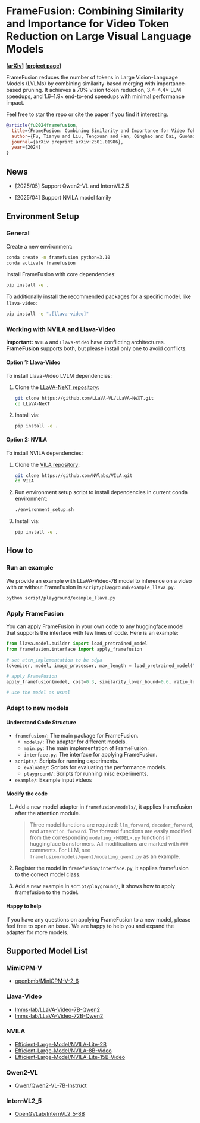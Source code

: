 # FrameFusion: Combining Similarity and Importance for Video Token Reduction on Large Visual Language Models

**[[arXiv](https://arxiv.org/abs/2501.01986)]** **[[project page](https://thu-nics.github.io/FrameFusion_Project_Page/)]**

FrameFusion reduces the number of tokens in Large Vision-Language Models (LVLMs) by combining similarity-based merging with importance-based pruning. It achieves a 70% vision token reduction, 3.4–4.4× LLM speedups, and 1.6–1.9× end-to-end speedups with minimal performance impact.

Feel free to star the repo or cite the paper if you find it interesting.

```bibtex
@article{fu2024framefusion,
  title={FrameFusion: Combining Similarity and Importance for Video Token Reduction on Large Visual Language Models},
  author={Fu, Tianyu and Liu, Tengxuan and Han, Qinghao and Dai, Guohao and Yan, Shengen and Yang, Huazhong and Ning, Xuefei and Wang, Yu},
  journal={arXiv preprint arXiv:2501.01986},
  year={2024}
}
```

## News

* [2025/05] Support Qwen2-VL and InternVL2.5

* [2025/04] Support NVILA model family


## Environment Setup

### General
Create a new environment:

```bash
conda create -n framefusion python=3.10
conda activate framefusion
```

Install FrameFusion with core dependencies:

```bash
pip install -e .
```

To additionally install the recommended packages for a specific model, like `llava-video`:

```bash
pip install -e ".[llava-video]"
```

### Working with NVILA and Llava-Video

**Important:** `NVILA` and `Llava-Video` have conflicting architectures. **FrameFusion** supports both, but please install only one to avoid conflicts.

#### Option 1: Llava-Video
To install Llava-Video LVLM dependencies:

1. Clone the [LLaVA-NeXT repository](https://github.com/LLaVA-VL/LLaVA-NeXT):
   ```bash
   git clone https://github.com/LLaVA-VL/LLaVA-NeXT.git
   cd LLaVA-NeXT
   ```
2. Install via:
   ```bash
   pip install -e .
   ```

#### Option 2: NVILA
To install NVILA dependencies:

1. Clone the [VILA repository](https://github.com/NVlabs/VILA):
   ```bash
   git clone https://github.com/NVlabs/VILA.git
   cd VILA
   ```
2. Run environment setup script to install dependencies in current conda environment:
   ```bash
   ./environment_setup.sh
   ```
3. Install via:
   ```bash
   pip install -e .
   ```


## How to

### Run an example

We provide an example with LLaVA-Video-7B model to inference on a video with or without FrameFusion in `script/playground/example_llava.py`.

```bash
python script/playground/example_llava.py
```

### Apply FrameFusion

You can apply FrameFusion in your own code to any huggingface model that supports the interface with few lines of code. Here is an example:

```python
from llava.model.builder import load_pretrained_model
from framefusion.interface import apply_framefusion

# set attn_implementation to be sdpa
tokenizer, model, image_processor, max_length = load_pretrained_model("lmms-lab/LLaVA-Video-7B-Qwen2", None, "llava_qwen", torch_dtype="bfloat16", attn_implementation='sdpa', device_map="auto")

# apply FrameFusion
apply_framefusion(model, cost=0.3, similarity_lower_bound=0.6, ratio_lower_bound=0.1)

# use the model as usual
```

### Adept to new models

#### Understand Code Structure

- `framefusion/`: The main package for FrameFusion.
    - `models/`: The adapter for different models.
    - `main.py`: The main implementation of FrameFusion.
    - `interface.py`: The interface for applying FrameFusion.
- `scripts/`: Scripts for running experiments.
    - `evaluate/`: Scripts for evaluating the performance models.
    - `playground/`: Scripts for running misc experiments.
- `example/`: Example input videos

#### Modify the code

1. Add a new model adapter in `framefusion/models/`, it applies framefusion after the attention module. 

    > Three model functions are required: `llm_forward`, `decoder_forward`, and `attention_forward`. The forward functions are easily modified from the corresponding `modeling_<MODEL>.py` functions in huggingface transformers. All modifications are marked with `###` comments. For LLM, see `framefusion/models/qwen2/modeling_qwen2.py` as an example.

2. Register the model in `framefusion/interface.py`, it applies framefusion to the correct model class.

3. Add a new example in `script/playground/`, it shows how to apply framefusion to the model.

#### Happy to help

If you have any questions on applying FrameFusion to a new model, please feel free to open an issue. We are happy to help you and expand the adapter for more models.

## Supported Model List

### MimiCPM-V

* [openbmb/MiniCPM-V-2_6](https://huggingface.co/openbmb/MiniCPM-V-2_6)

### Llava-Video

* [lmms-lab/LLaVA-Video-7B-Qwen2](https://huggingface.co/lmms-lab/LLaVA-Video-7B-Qwen2)
* [lmms-lab/LLaVA-Video-72B-Qwen2](https://huggingface.co/lmms-lab/LLaVA-Video-72B-Qwen2)



### NVILA

* [Efficient-Large-Model/NVILA-Lite-2B](https://huggingface.co/Efficient-Large-Model/NVILA-Lite-2B)
* [Efficient-Large-Model/NVILA-8B-Video](https://huggingface.co/Efficient-Large-Model/NVILA-8B-Video)
* [Efficient-Large-Model/NVILA-Lite-15B-Video](https://huggingface.co/Efficient-Large-Model/NVILA-Lite-15B-Video)

### Qwen2-VL

* [Qwen/Qwen2-VL-7B-Instruct](https://huggingface.co/Qwen/Qwen2-VL-7B-Instruct)

### InternVL2_5

* [OpenGVLab/InternVL2_5-8B](https://huggingface.co/OpenGVLab/InternVL2_5-8B)


